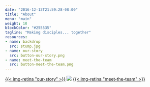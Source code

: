 ```yaml
---
date: "2016-12-13T21:59:28-08:00"
title: "About"
menu: "main"
weight: 10
blockColor: "#255535"
tagline: "Making disciples... together"
resources:
- name: backdrop
  src: stump.jpg
- name: our-story
  src: button-our-story.png
- name: meet-the-team
  src: button-meet-the-team.png
---
```


<div class="page-buttons">
  <a href="our-story/" style="border: none;" >{{< img-retina "our-story" >}}</a>
  <img class="separator" src="img/nav-separator.png" />
  <a href="team/" style="border: none;" >{{< img-retina "meet-the-team" >}}</a>
</div>


